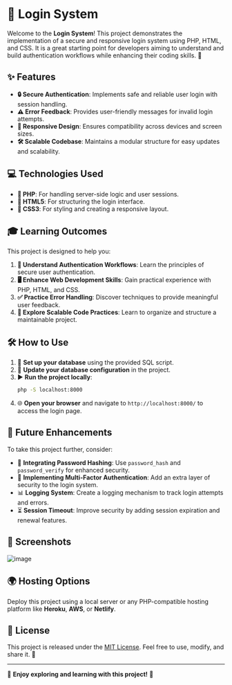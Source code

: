 # 🔐 Login System

Welcome to the **Login System**! This project demonstrates the implementation of a secure and responsive login system using PHP, HTML, and CSS. 
It is a great starting point for developers aiming to understand and build authentication workflows while enhancing their coding skills. 🚀

## ✨ Features

- **🔒 Secure Authentication**: Implements safe and reliable user login with session handling.
- **⚠️ Error Feedback**: Provides user-friendly messages for invalid login attempts.
- **📱 Responsive Design**: Ensures compatibility across devices and screen sizes.
- **🛠️ Scalable Codebase**: Maintains a modular structure for easy updates and scalability.

## 💻 Technologies Used

- **🐘 PHP**: For handling server-side logic and user sessions.
- **📄 HTML5**: For structuring the login interface.
- **🎨 CSS3**: For styling and creating a responsive layout.

## 🎓 Learning Outcomes

This project is designed to help you:

1. **🔑 Understand Authentication Workflows**: Learn the principles of secure user authentication.
2. **🖥️ Enhance Web Development Skills**: Gain practical experience with PHP, HTML, and CSS.
3. **✅ Practice Error Handling**: Discover techniques to provide meaningful user feedback.
4. **📂 Explore Scalable Code Practices**: Learn to organize and structure a maintainable project.

## 🛠️ How to Use

1. 📂 **Set up your database** using the provided SQL script.
2. 🔧 **Update your database configuration** in the project.
3. ▶️ **Run the project locally**:
   ```bash
   php -S localhost:8000
4. 🌐 **Open your browser** and navigate to `http://localhost:8000/` to access the login page.

## 🚀 Future Enhancements

To take this project further, consider:

- 🔐 **Integrating Password Hashing**: Use `password_hash` and `password_verify` for enhanced security.
- 🔑 **Implementing Multi-Factor Authentication**: Add an extra layer of security to the login system.
- 📊 **Logging System**: Create a logging mechanism to track login attempts and errors.
- ⏳ **Session Timeout**: Improve security by adding session expiration and renewal features.

## 📸 Screenshots
![image](https://github.com/user-attachments/assets/041658b6-36db-4b77-b5e2-0a0df33d4707)


## 🌍 Hosting Options

Deploy this project using a local server or any PHP-compatible hosting platform like **Heroku**, **AWS**, or **Netlify**.

## 📜 License

This project is released under the [MIT License](https://opensource.org/licenses/MIT). Feel free to use, modify, and share it. 📝

---

🎉 **Enjoy exploring and learning with this project!** 🌟

